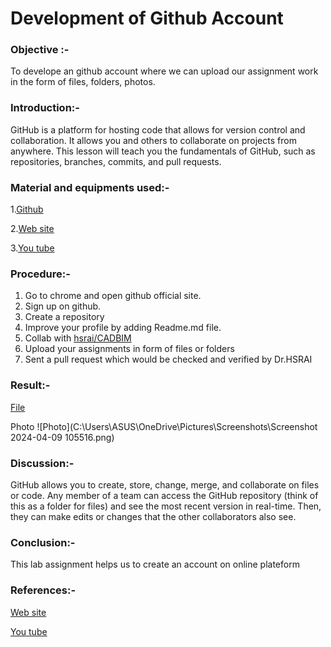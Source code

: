 # Development of Github Account
### Objective :- 
To develope an github account where we can upload our assignment work in the form of files, folders, photos.
### Introduction:-
 GitHub is a platform for hosting code that allows for version control and collaboration. It allows you and others to collaborate on projects from anywhere. This lesson will teach you the fundamentals of GitHub, such as repositories, branches, commits, and pull requests.
### Material and equipments used:-
1.[Github](https://github.com)

2.[Web site](https://en.wikipedia.org/wiki/GitHub)

3.[You tube](https://www.youtube.com/watch?v=Ez8F0nW6S-w)
### Procedure:-
 1. Go to chrome and open github official site.
 2. Sign up on github.
 3. Create a repository  
 4. Improve your profile by adding Readme.md file.
 5. Collab with [hsrai/CADBIM](https://github.com/hsrai/CADBIM)
 6. Upload your assignments in form of files or folders 
 7. Sent a pull request which would be checked and verified by Dr.HSRAI
 
### Result:-
[File](https://github.com/naveenkpareek/CADBIM)

Photo
![Photo](C:\Users\ASUS\OneDrive\Pictures\Screenshots\Screenshot 2024-04-09 105516.png)
 
### Discussion:-
GitHub allows you to create, store, change, merge, and collaborate on files or code. Any member of a team can access the GitHub repository (think of this as a folder for files) and see the most recent version in real-time. Then, they can make edits or changes that the other collaborators also see.

### Conclusion:-
This lab assignment helps us to create an account on online plateform  

### References:-
[Web site](https://en.wikipedia.org/wiki/GitHub)

[You tube](https://www.youtube.com/watch?v=Ez8F0nW6S-w)